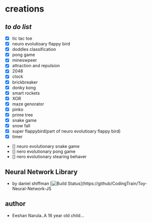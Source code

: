 # creations 

## *to do list*
* [x] tic tac toe
* [x] neuro evolutioary flappy bird
* [x] doddles classification
* [x] pong game
* [x] mineswpeer
* [x] attraction and repulsion
* [x] 2048
* [x] clock
* [x] brickbreaker
* [x] donky kong
* [x] smart rockets
* [x] XOR
* [x] maze genorator
* [x] pinko
* [x] prime tree
* [x] snake game
* [x] snow fall
* [x] super flappybird(part of neuro evolutioary flappy bird)
* [x] timer 
* [] neuro evolutionary snake game
* [] nero evolutionary pong game
* [] nero evolutionary stearing behaver


## Neural Network Library

* by daniel shiffman [![Build Status]()](https://github/CodingTrain/Toy-Neural-Network-JS
## author 
* Eeshan Narula..A 16 year old child...

